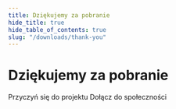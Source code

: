 ```yaml
---
title: Dziękujemy za pobranie
hide_title: true
hide_table_of_contents: true
slug: "/downloads/thank-you"
---
```


<div className="text-center margin-top--xl">

# Dziękujemy za pobranie

<div className="row margin-bottom--lg padding--sm flex-center">
<Link className="button button--outline button--warning button--lg margin--sm" href="/contributing">
  Przyczyń się do projektu
</Link>
<Link className="button button--outline button--info button--lg margin--sm" href="https://linwood.dev/matrix">
  Dołącz do społeczności
</Link>

</div>

</div>
